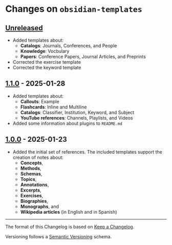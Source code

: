 # Changes on `obsidian-templates`

## [Unreleased]
- Added templates about:
  - **Catalogs**: Journals, Conferences, and People
  - **Knowledge**: Vocbulary
  - **Papers**: Conference Papers, Journal Articles, and Preprints
- Corrected the exercise template
- Corrected the keyword template

## [1.1.0] - 2025-01-28
- Added templates about:
  - **Callouts**: Example
  - **Flashcards**: Inline and Multiline
  - **Catalogs**: Classifier, Institution, Keyword, and Subject
  - **YouTube references**: Channels, Playlists, and Videos
- Added some information about plugins to `README.md`

## [1.0.0] - 2025-01-23
- Added the initial set of references. The included templates support the creation of notes about:
  - **Concepts**,
  - **Methods**,
  - **Schemas**,
  - **Topics**,
  - **Annotations**,
  - **Excerpts**,
  - **Exercises**,
  - **Biographies**,
  - **Monographs**, and
  - **Wikipedia articles** (in English and in Spanish)

[unreleased]: https://github.com/ttyrho/obsidian-templates/compare/1.1.0...HEAD
[1.1.0]: https://github.com/ttyrho/obsidian-templates/releases/tag/1.1.0
[1.0.0]: https://github.com/ttyrho/obsidian-templates/releases/tag/1.0.0

---

The format of this Changelog is based on [Keep a Changelog](https://keepachangelog.com/en/1.1.0/).

Versioning follows a [Semantic Versioning](https://semver.org/spec/v2.0.0.html) schema.
